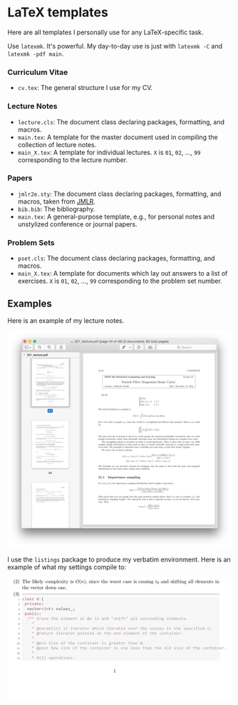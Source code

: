 # LaTeX templates

Here are all templates I personally use for any LaTeX-specific task.

Use `latexmk`. It's powerful. My day-to-day use is just with
`latexmk -C` and `latexmk -pdf main`.

### Curriculum Vitae
+ `cv.tex`: The general structure I use for my CV.

### Lecture Notes
+ `lecture.cls`: The document class declaring packages, formatting, and macros.
+ `main.tex`: A template for the master document used in compiling the
  collection of lecture notes.
+ `main_X.tex`: A template for individual lectures. `X` is `01`, `02`,
  ..., `99` corresponding to the lecture number.

### Papers
+ `jmlr2e.sty`: The document class declaring packages, formatting, and macros,
  taken from [JMLR](http://www.jmlr.org/author-info.html#Submission).
+ `bib.bib`: The bibliography.
+ `main.tex`: A general-purpose template, e.g., for personal notes and
  unstylized conference or journal papers.

### Problem Sets
+ `pset.cls`: The document class declaring packages, formatting, and macros.
+ `main_X.tex`: A template for documents which lay out answers to a
  list of exercises. `X` is `01`, `02`, ..., `99` corresponding to the
  problem set number.

## Examples
Here is an example of my lecture notes.

![](notes.png)

I use the `listings` package to produce my verbatim environment. Here is an
example of what my settings compile to:

![](listings.png)
